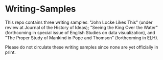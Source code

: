 # Writing-Samples

This repo contains three writing samples: "John Locke Likes This" (under review at Journal of the History of Ideas); "Seeing the King Over the Water" (forthcoming in special issue of English Studies on data visualization), and "The Proper Study of Mankind in Pope and Thomson" (forthcoming in ELH).

Please do not circulate these writing samples since none are yet officially in print.
